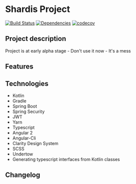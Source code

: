 # Shardis Project

[![Build Status](https://travis-ci.org/shardis/shardis.svg?branch=master)](https://travis-ci.org/shardis/shardis)
[![Dependencies](https://david-dm.org/shardis/shardis.svg)](https://david-dm.org/shardis/shardis)
[![codecov](https://codecov.io/gh/shardis/shardis/branch/master/graph/badge.svg)](https://codecov.io/gh/shardis/shardis)


## Project description

Project is at early alpha stage - Don't use it now - It's a mess

## Features

## Technologies
* Kotlin
* Gradle
* Spring Boot
* Spring Security
* JWT
* Yarn
* Typescript
* Angular 2
* Angular-Cli
* Clarity Design System
* SCSS
* Undertow
* Generating typescript interfaces from Kotlin classes

## Changelog
